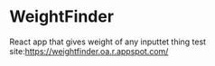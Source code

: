 # WeightFinder
React app that gives weight of any inputtet thing
test site:https://weightfinder.oa.r.appspot.com/
